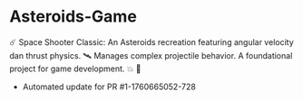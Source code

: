 # Asteroids-Game
☄️ Space Shooter Classic: An Asteroids recreation featuring angular velocity dan thrust physics. 🛰️ Manages complex projectile behavior. A foundational project for game development. 💥 🌠


- Automated update for PR #1-1760665052-728